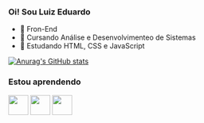 ### Oi! Sou Luiz Eduardo

- 🔭 Fron-End
- 🔭 Cursando Análise e Desenvolvimenteo de Sistemas
- 🌱 Estudando HTML, CSS e JavaScript

 [![Anurag's GitHub stats](https://github-readme-stats.vercel.app/api?username=LuizEduardoSC)](https://github.com/anuraghazra/github-readme-stats)

### Estou aprendendo
<img src="https://cdn.jsdelivr.net/gh/devicons/devicon/icons/html5/html5-original.svg" width="40" height="40" /> <img src="https://cdn.jsdelivr.net/gh/devicons/devicon/icons/css3/css3-original.svg" width="40" height="40" />  <img src="https://cdn.jsdelivr.net/gh/devicons/devicon/icons/javascript/javascript-original.svg" width="40" height="40" />

